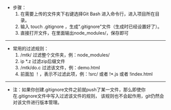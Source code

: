 * 步骤：
  1. 在需要上传的文件夹下右键选择Git Bash 进入命令行，进入项目所在目录。
  2. 输入 touch .gitignore ，生成".gitignore"文件（生成时已经设置好了）。
  3. 直接打开文件，在里面输出node_modules/，保存即可
  
---

* 常用的过滤规则：
  1. /mtk/ 过滤整个文件夹，例：node_modules/
  2. ip *.z 过滤zip后缀文件
  3. /mtk/do.c 过滤该文件，例：demo.html
  4. 前面加 ！，表示不过滤此项，例：!src/ 或者 !*.js 或者 !index.html
  
---

* 注：如果你创建.gitignore文件之前就push了某一文件，那么即使你在.gitignore文件中写入过滤该文件的规则，
      该规则也不会起作用，git仍然会对该文件进行版本管理。